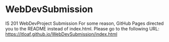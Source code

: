 # WebDevSubmission
IS 201 WebDevProject Submission
For some reason, GitHub Pages directed you to the README instead of index.html.
Please go to the following URL:
https://itloaf.github.io/WebDevSubmission/index.html
